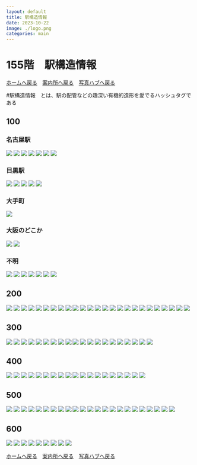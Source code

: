 ```yaml
---
layout: default
title: 駅構造情報
date: 2023-10-22
image: ./logo.png
categories: main
---
```

# 155階　駅構造情報
[ホームへ戻る](./index)　[案内所へ戻る](144)　[写真ハブへ戻る](154)

\#駅構造情報　とは、駅の配管などの趣深い有機的造形を愛でるハッシュタグである

## 100

### 名古屋駅
![](./photos/136.png)
![](./photos/137.png)
![](./photos/138.png)
![](./photos/139.png)
![](./photos/141.png)
![](./photos/142.png)
![](./photos/143.png)

### 目黒駅
![](./photos/151.png)
![](./photos/154.png)
![](./photos/155.png)
![](./photos/177.png)
![](./photos/159.png)

### 大手町
![](./photos/158.png)

### 大阪のどこか
![](./photos/169.png)
![](./photos/175.png)

### 不明
![](./photos/145.png)
![](./photos/148.png)
![](./photos/160.png)
![](./photos/163.png)
![](./photos/179.png)
![](./photos/181.png)
![](./photos/190.png)

## 200
![](./photos/200.png)
![](./photos/203.png)
![](./photos/206.png)
![](./photos/207.png)
![](./photos/213.png)
![](./photos/222.png)
![](./photos/223.png)
![](./photos/224.png)
![](./photos/226.png)
![](./photos/228.png)
![](./photos/236.png)
![](./photos/240.png)
![](./photos/241.png)
![](./photos/251.png)
![](./photos/253.png)
![](./photos/254.png)
![](./photos/256.png)
![](./photos/272.png)
![](./photos/275.png)
![](./photos/293.png)
![](./photos/301.png)
![](./photos/302.png)
![](./photos/303.png)
![](./photos/305.png)
![](./photos/309.png)

## 300
![](./photos/312.png)
![](./photos/317.png)
![](./photos/324.png)
![](./photos/326.png)
![](./photos/339.png)
![](./photos/340.png)
![](./photos/345.png)
![](./photos/347.png)
![](./photos/349.png)
![](./photos/370.png)
![](./photos/373.png)
![](./photos/375.png)
![](./photos/379.png)
![](./photos/380.png)
![](./photos/381.png)
![](./photos/382.png)
![](./photos/391.png)
![](./photos/394.png)
![](./photos/396.png)
![](./photos/399.png)


## 400
![](./photos/403.png)
![](./photos/404.png)
![](./photos/407.png)
![](./photos/413.png)
![](./photos/430.png)
![](./photos/431.png)
![](./photos/450.png)
![](./photos/454.png)
![](./photos/460.png)
![](./photos/461.png)
![](./photos/469.png)
![](./photos/484.png)
![](./photos/486.png)
![](./photos/487.png)
![](./photos/488.png)
![](./photos/490.png)
![](./photos/491.png)
![](./photos/492.png)
![](./photos/493.png)


## 500
![](./photos/502.png)
![](./photos/503.png)
![](./photos/504.png)
![](./photos/505.png)
![](./photos/512.png)
![](./photos/516.png)
![](./photos/520.png)
![](./photos/525.png)
![](./photos/548.png)
![](./photos/552.png)
![](./photos/553.png)
![](./photos/554.png)
![](./photos/555.png)
![](./photos/556.png)
![](./photos/562.png)
![](./photos/563.png)
![](./photos/565.png)
![](./photos/570.png)
![](./photos/571.png)
![](./photos/580.png)
![](./photos/587.png)
![](./photos/594.png)
![](./photos/598.png)

## 600
![](./photos/603.png)
![](./photos/607.png)
![](./photos/610.png)
![](./photos/611.png)
![](./photos/612.png)
![](./photos/614.png)
![](./photos/623.png)
![](./photos/628.png)
![](./photos/631.png)

[ホームへ戻る](./index)　[案内所へ戻る](144)　[写真ハブへ戻る](154)
